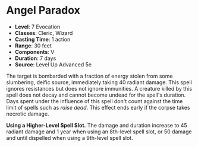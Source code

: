 # Angel Paradox

- **Level**: 7 Evocation
- **Classes**: Cleric, Wizard
- **Casting Time**: 1 action
- **Range**: 30 feet
- **Components**: V
- **Duration**: 7 days
- **Source**: Level Up Advanced 5e

The target is bombarded with a fraction of energy stolen from some slumbering, deific source, immediately taking 40 radiant damage. This spell ignores resistances but does not ignore immunities. A creature killed by this spell does not decay and cannot become undead for the spell's duration. Days spent under the influence of this spell don't count against the time limit of spells such as _raise dead_. This effect ends early if the corpse takes necrotic damage.

**Using a Higher-Level Spell Slot.** The damage and duration increase to 45 radiant damage and 1 year when using an 8th-level spell slot, or 50 damage and until dispelled when using a 9th-level spell slot.
